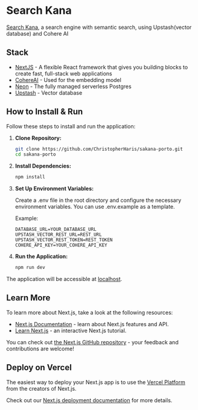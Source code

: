 # Search Kana
[Search Kana](https://search-kana.vercel.app/), a search engine with semantic search, using Upstash(vector database) and Cohere AI

## Stack
- [NextJS](https://nextjs.org/) - A flexible React framework that gives you building blocks to create fast, full-stack web applications
- [CohereAI](https://cohere.com/) - Used for the embedding model
- [Neon](https://neon.tech/) - The fully managed serverless Postgres
- [Upstash](https://upstash.com/) - Vector database
## How to Install & Run

Follow these steps to install and run the application:

1. **Clone Repository:**
   ```bash
   git clone https://github.com/ChristopherHaris/sakana-porto.git
   cd sakana-porto
   ```
2. **Install Dependencies:**
   ```bash
   npm install
   ```
3. **Set Up Environment Variables:**

   Create a .env file in the root directory and configure the necessary environment variables. You can use .env.example as a template.

   Example:
   ```env
   DATABASE_URL=YOUR_DATABASE_URL
   UPSTASH_VECTOR_REST_URL=REST_URL
   UPSTASH_VECTOR_REST_TOKEN=REST_TOKEN
   COHERE_API_KEY=YOUR_COHERE_API_KEY
   ```
4. **Run the Application:**
   ```bash
   npm run dev
   ```

The application will be accessible at [localhost](http://localhost:3000/).

## Learn More

To learn more about Next.js, take a look at the following resources:

- [Next.js Documentation](https://nextjs.org/docs) - learn about Next.js features and API.
- [Learn Next.js](https://nextjs.org/learn) - an interactive Next.js tutorial.

You can check out [the Next.js GitHub repository](https://github.com/vercel/next.js/) - your feedback and contributions are welcome!

## Deploy on Vercel

The easiest way to deploy your Next.js app is to use the [Vercel Platform](https://vercel.com/new?utm_medium=default-template&filter=next.js&utm_source=create-next-app&utm_campaign=create-next-app-readme) from the creators of Next.js.

Check out our [Next.js deployment documentation](https://nextjs.org/docs/deployment) for more details.
